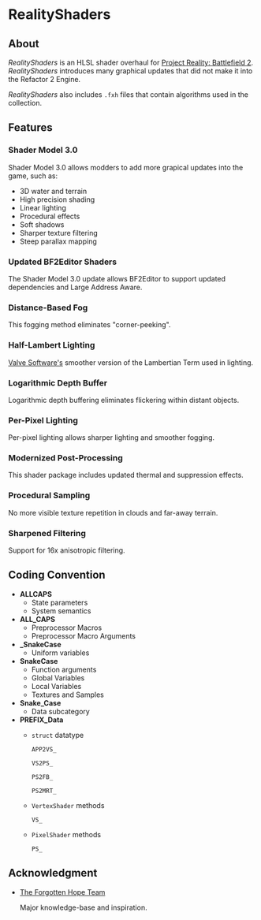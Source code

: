 
# RealityShaders

## About

*RealityShaders* is an HLSL shader overhaul for [Project Reality: Battlefield 2](https://www.realitymod.com/). *RealityShaders* introduces many graphical updates that did not make it into the Refactor 2 Engine.

*RealityShaders* also includes `.fxh` files that contain algorithms used in the collection.

## Features

### Shader Model 3.0

Shader Model 3.0 allows modders to add more grapical updates into the game, such as:

- 3D water and terrain
- High precision shading
- Linear lighting
- Procedural effects
- Soft shadows
- Sharper texture filtering
- Steep parallax mapping

### Updated BF2Editor Shaders

The Shader Model 3.0 update allows BF2Editor to support updated dependencies and Large Address Aware.

### Distance-Based Fog

This fogging method eliminates "corner-peeking".

### Half-Lambert Lighting

[Valve Software's](https://advances.realtimerendering.com/s2006/Mitchell-ShadingInValvesSourceEngine.pdf) smoother version of the Lambertian Term used in lighting.

### Logarithmic Depth Buffer

Logarithmic depth buffering eliminates flickering within distant objects.

### Per-Pixel Lighting

Per-pixel lighting allows sharper lighting and smoother fogging.

### Modernized Post-Processing

This shader package includes updated thermal and suppression effects.

### Procedural Sampling

No more visible texture repetition in clouds and far-away terrain.

### Sharpened Filtering

Support for 16x anisotropic filtering.

## Coding Convention

- **ALLCAPS**
    - State parameters
    - System semantics
- **ALL_CAPS**
    - Preprocessor Macros
    - Preprocessor Macro Arguments
- **_SnakeCase**
    - Uniform variables
- **SnakeCase**
    - Function arguments
    - Global Variables
    - Local Variables
    - Textures and Samples
- **Snake_Case**
    - Data subcategory
- **PREFIX_Data**
    - `struct` datatype

        `APP2VS_`

        `VS2PS_`

        `PS2FB_`

        `PS2MRT_`

    - `VertexShader` methods

        `VS_`

    - `PixelShader` methods

        `PS_`

## Acknowledgment

- [The Forgotten Hope Team](http://forgottenhope.warumdarum.de/)

    Major knowledge-base and inspiration.
